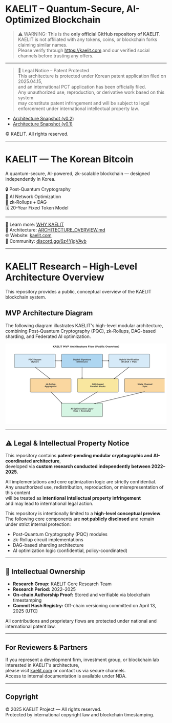 # KAELIT – Quantum-Secure, AI-Optimized Blockchain

> ⚠️ WARNING: This is the **only official GitHub repository of KAELIT**.  
> KAELIT is not affiliated with any tokens, coins, or blockchain forks claiming similar names.  
> Please verify through https://kaelit.com and our verified social channels before trusting any offers.

---
> 🚨 Legal Notice – Patent Protected  
> This architecture is protected under Korean patent application filed on 2025.04.15,  
> and an international PCT application has been officially filed.  
> Any unauthorized use, reproduction, or derivative work based on this system  
> may constitute patent infringement and will be subject to legal enforcement under international intellectual property law.

- [Architecture Snapshot (v0.2)](https://github.com/kaelitcom/kaelit-research/releases/tag/v0.2)
- [Architecture Snapshot (v0.1)](https://github.com/kaelitcom/kaelit-research/releases/tag/v0.1)


© KAELIT. All rights reserved.

---

# KAELIT — The Korean Bitcoin

A quantum-secure, AI-powered, zk-scalable blockchain — designed independently in Korea.

🔒 Post-Quantum Cryptography  
🧠 AI Network Optimization  
🧱 zk-Rollups + DAG  
🗓️ 20-Year Fixed Token Model

---

📘 Learn more: [WHY KAELIT](./WHY_KAELIT.md)  
🧠 Architecture: [ARCHITECTURE_OVERVIEW.md](./ARCHITECTURE_OVERVIEW.md)  
🌐 Website: [kaelit.com](https://kaelit.com)  
💬 Community: [discord.gg/6z4YjqVAyb](https://discord.gg/6z4YjqVAyb)

---

# KAELIT Research – High-Level Architecture Overview

This repository provides a public, conceptual overview of the KAELIT blockchain system.

## MVP Architecture Diagram

The following diagram illustrates KAELIT's high-level modular architecture,  
combining Post-Quantum Cryptography (PQC), zk-Rollups, DAG-based sharding, and Federated AI optimization.

![KAELIT Architecture](images/kaelit_architecture_diagram.png)

---

## ⚠️ Legal & Intellectual Property Notice

This repository contains **patent-pending modular cryptographic and AI-coordinated architecture**,  
developed via **custom research conducted independently between 2022–2025**.

All implementations and core optimization logic are strictly confidential.  
Any unauthorized use, redistribution, reproduction, or misrepresentation of this content  
will be treated as **intentional intellectual property infringement**  
and may lead to international legal action.

This repository is intentionally limited to a **high-level conceptual preview**.  
The following core components are **not publicly disclosed** and remain under strict internal protection:

- Post-Quantum Cryptography (PQC) modules  
- zk-Rollup circuit implementations  
- DAG-based sharding architecture  
- AI optimization logic (confidential, policy-coordinated)

---

## 🧠 Intellectual Ownership

- **Research Group:** KAELIT Core Research Team  
- **Research Period:** 2022–2025  
- **On-chain Authorship Proof:** Stored and verifiable via blockchain timestamping  
- **Commit Hash Registry:** Off-chain versioning committed on April 13, 2025 (UTC)

All contributions and proprietary flows are protected under national and international patent law.


---

## For Reviewers & Partners

If you represent a development firm, investment group, or blockchain lab interested in KAELIT’s architecture,  
please visit [kaelit.com](https://kaelit.com) or contact us via secure channels.  
Access to internal documentation is available under NDA.

---

## Copyright

© 2025 KAELIT Project — All rights reserved.  
Protected by international copyright law and blockchain timestamping.

